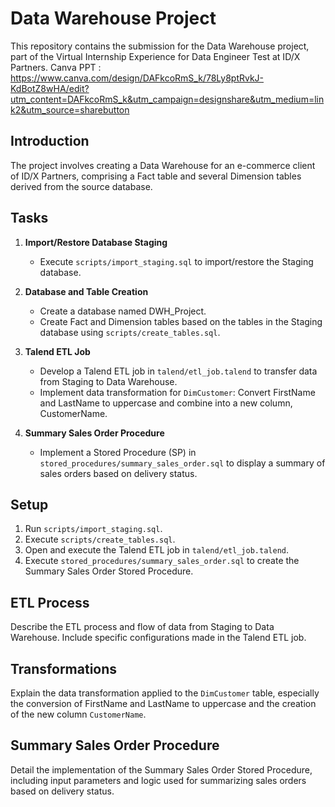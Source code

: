 # Data Warehouse Project

This repository contains the submission for the Data Warehouse project, part of the Virtual Internship Experience for Data Engineer Test at ID/X Partners.
Canva PPT : https://www.canva.com/design/DAFkcoRmS_k/78Ly8ptRvkJ-KdBotZ8wHA/edit?utm_content=DAFkcoRmS_k&utm_campaign=designshare&utm_medium=link2&utm_source=sharebutton 
## Introduction

The project involves creating a Data Warehouse for an e-commerce client of ID/X Partners, comprising a Fact table and several Dimension tables derived from the source database.

## Tasks

1. **Import/Restore Database Staging**
   - Execute `scripts/import_staging.sql` to import/restore the Staging database.

2. **Database and Table Creation**
   - Create a database named DWH_Project.
   - Create Fact and Dimension tables based on the tables in the Staging database using `scripts/create_tables.sql`.

3. **Talend ETL Job**
   - Develop a Talend ETL job in `talend/etl_job.talend` to transfer data from Staging to Data Warehouse.
   - Implement data transformation for `DimCustomer`: Convert FirstName and LastName to uppercase and combine into a new column, CustomerName.

4. **Summary Sales Order Procedure**
   - Implement a Stored Procedure (SP) in `stored_procedures/summary_sales_order.sql` to display a summary of sales orders based on delivery status.

## Setup

1. Run `scripts/import_staging.sql`.
2. Execute `scripts/create_tables.sql`.
3. Open and execute the Talend ETL job in `talend/etl_job.talend`.
4. Execute `stored_procedures/summary_sales_order.sql` to create the Summary Sales Order Stored Procedure.

## ETL Process

Describe the ETL process and flow of data from Staging to Data Warehouse. Include specific configurations made in the Talend ETL job.

## Transformations

Explain the data transformation applied to the `DimCustomer` table, especially the conversion of FirstName and LastName to uppercase and the creation of the new column `CustomerName`.

## Summary Sales Order Procedure

Detail the implementation of the Summary Sales Order Stored Procedure, including input parameters and logic used for summarizing sales orders based on delivery status.

